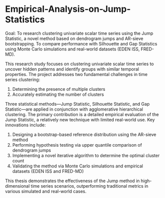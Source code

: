 # Empirical-Analysis-on-Jump-Statistics
Goal: To research clustering univariate scalar time series using the Jump Statistic, a novel method based on dendrogram jumps and AR-sieve bootstrapping. To compare performance with Silhouette and Gap Statistics using Monte Carlo simulations and real-world datasets (EDEN ISS, FRED-MD).

This research study focuses on clustering univariate scalar time series to uncover hidden patterns and identify groups with similar temporal properties. The project addresses two fundamental challenges in time series clustering:

1. Determining the presence of multiple clusters
2. Accurately estimating the number of clusters

Three statistical methods—Jump Statistic, Silhouette Statistic, and Gap Statistic—are applied in conjunction with agglomerative hierarchical clustering. The primary contribution is a detailed empirical evaluation of the Jump Statistic, a relatively new technique with limited real-world use. Key innovations include:

1. Designing a bootstrap-based reference distribution using the AR-sieve method
2. Performing hypothesis testing via upper quantile comparison of dendrogram jumps
3. Implementing a novel iterative algorithm to determine the optimal cluster count
4. Validating the method via Monte Carlo simulations and empirical datasets (EDEN ISS and FRED-MD)

This thesis demonstrates the effectiveness of the Jump method in high-dimensional time series scenarios, outperforming traditional metrics in various simulated and real-world cases.
